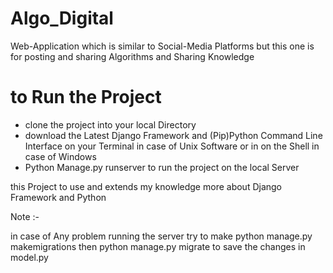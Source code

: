 # Algo_Digital
Web-Application which is similar to Social-Media Platforms but this one is for posting and sharing Algorithms 
and Sharing Knowledge 

# to Run the Project 

- clone the project into your local Directory 
- download the Latest Django Framework and (Pip)Python Command Line Interface on your Terminal in case of Unix Software or in   on the Shell in case of Windows 
- Python Manage.py runserver to run the project on the local Server 


this Project to use and extends my knowledge more about Django Framework and Python 


Note :- 

in case of Any problem running the server try to make python manage.py makemigrations then python manage.py migrate to save the changes in model.py 
